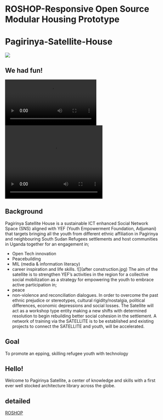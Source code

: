 # ROSHOP-Responsive Open Source Modular Housing Prototype
# Pagirinya-Satellite-House
![](gallery.jpg)

## We had fun!
<video src="https://wikifactory.com/files/RmlsZTo5MDE2MTU=" controls="controls" style="max-width: 730px;"> video</video>
<video width="320" height="240" controls>
  <source src="https://wikifactory.com/files/RmlsZTo5MDE2MTU=" type="video/mp4">
</video>

## Background
Pagirinya Satellite House is a sustainable ICT enhanced Social Network Space (SNS) aligned with YEF (Youth Empowerment Foundation, Adjumani) that targets bringing all the youth from different ethnic affiliation in Pagirinya and neighbouring South Sudan Refugees settlements and host communities in Uganda together for an engagement in;
- Open Tech innovation 
- Peacebuilding 
- MIL (media & information literacy)
- career inspiration and life skills. 
![](after construction.jpg)
The aim of the satellite is to strengthen YEF’s activities in the region for a collective social mobilization as a strategy for empowering the youth to embrace active participation in; 
- peace 
- non-violence and reconciliation dialogues. 
In order to overcome the past ethnic prejudice or stereotypes, cultural rigidity/nostalgia, political differences, economic depressions and social losses. 
The Satellite will act as a workshop type entity making a new shifts with determined resolution to begin rebuilding better social cohesion in the settlement. A network of training via the SATELLITE is to be established and existing projects to connect the SATELLITE and youth, will be accelerated.

## Goal
To promote an epping, skilling refugee youth with technology

## Hello!
Welcome to Pagirinya Satellite, a center of knowledge and skills with a first ever well stocked architecture library across the globe.

## detailed 
[ROSHOP](https://demos.mediaarchitecture.org/mab/project/53)


